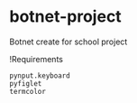 # botnet-project
Botnet create for school project

!Requirements 

	pynput.keyboard
	pyfiglet
	termcolor


